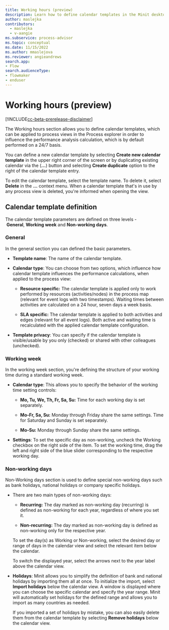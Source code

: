 ```yaml
---
title: Working hours (preview)
description: Learn how to define calendar templates in the Minit desktop application in process advisor.
author: maslejka
contributors:
  - maslejka
  - v-aangie
ms.subservice: process-advisor
ms.topic: conceptual
ms.date: 11/15/2022
ms.author: mmaslejova
ms.reviewer: angieandrews
search.app:
- Flow
search.audienceType:
- flowmaker
- enduser
---
```


# Working hours (preview)

[!INCLUDE[cc-beta-prerelease-disclaimer](../includes/cc-beta-prerelease-disclaimer.md)]

The Working hours section allows you to define calendar templates, which can be applied to process views in the Process explorer in order to influence the performance analysis calculation, which is by default performed on a 24/7 basis.

You can define a new calendar template by selecting **Create new calendar template** in the upper right corner of the screen or by duplicating existing calendar via the (**…**) button and selecting **Create duplicate** option to the right of the calendar template entry.

To edit the calendar template, select the template name. To delete it, select **Delete** in the **...** context menu. When a calendar template that's in use by any process view is deleted, you're informed when opening the view.

## Calendar template definition

The calendar template parameters are defined on three levels - **General**, **Working week** and **Non-working days**.

### General

In the general section you can defined the basic parameters.

- **Template name**: The name of the calendar template.

- **Calendar type**: You can choose from two options, which influence how calendar template influences the performance calculations, when applied to the process view:

    - **Resource specific:** The calendar template is applied only to work performed by resources (activities/nodes) in the process map (relevant for event logs with two timestamps). Waiting times between activities are calculated on a 24 hour, seven days a week basis.

    - **SLA specific:** The calendar template is applied to both activities and edges (relevant for all event logs). Both active and waiting time is recalculated with the applied calendar template configuration.

- **Template privacy**: You can specify if the calendar template is visible/usable by you only (checked) or shared with other colleagues (unchecked).

### Working week

In the working week section, you're defining the structure of your working time during a standard working week.

- **Calendar type**: This allows you to specify the behavior of the working time setting controls:

    - **Mo, Tu, We, Th, Fr, Sa, Su:** Time for each working day is set separately.

    - **Mo-Fr, Sa, Su:** Monday through Friday share the same settings. Time for Saturday and Sunday is set separately.

    - **Mo-Su:** Monday through Sunday share the same settings.

- **Settings**: To set the specific day as non-working, uncheck the Working checkbox on the right side of the item. To set the working time, drag the left and right side of the blue slider corresponding to the respective working day.

### Non-working days

Non-Working days section is used to define special non-working days such as bank holidays, national holidays or company specific holidays.

- There are two main types of non-working days:

    - **Recurring:** The day marked as non-working day (recurring) is defined as non-working for each year, regardless of where you set it.

    - **Non-recurring:** The day marked as non-working day is defined as non-working only for the respective year.

    To set the day(s) as Working or Non-working, select the desired day or range of days in the calendar view and select the relevant item below the calendar.

    To switch the displayed year, select the arrows next to the year label above the calendar view.

- **Holidays**: Minit allows you to simplify the definition of bank and national holidays by importing them all at once. To initialize the import, select **Import holidays** below the calendar view. A window is displayed where you can choose the specific calendar and specify the year range. Minit will automatically set holidays for the defined range and allows you to import as many countries as needed.

    If you imported a set of holidays by mistake, you can also easily delete them from the calendar template by selecting **Remove holidays** below the calendar view.
